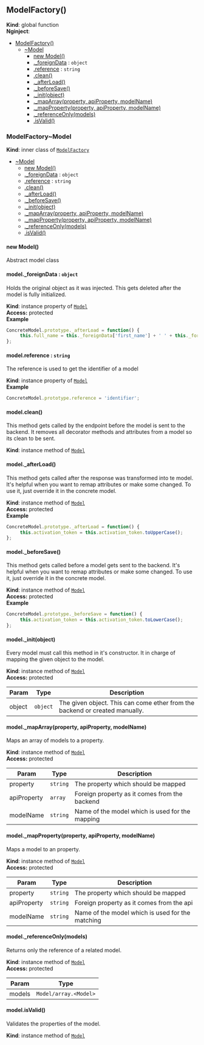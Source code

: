 <a name="ModelFactory"></a>
## ModelFactory()
**Kind**: global function  
**Nginject**:   

* [ModelFactory()](#ModelFactory)
  * [~Model](#ModelFactory..Model)
    * [new Model()](#new_ModelFactory..Model_new)
    * [._foreignData](#ModelFactory..Model+_foreignData) : <code>object</code>
    * [.reference](#ModelFactory..Model+reference) : <code>string</code>
    * [.clean()](#ModelFactory..Model+clean)
    * [._afterLoad()](#ModelFactory..Model+_afterLoad)
    * [._beforeSave()](#ModelFactory..Model+_beforeSave)
    * [._init(object)](#ModelFactory..Model+_init)
    * [._mapArray(property, apiProperty, modelName)](#ModelFactory..Model+_mapArray)
    * [._mapProperty(property, apiProperty, modelName)](#ModelFactory..Model+_mapProperty)
    * [._referenceOnly(models)](#ModelFactory..Model+_referenceOnly)
    * [.isValid()](#ModelFactory..Model+isValid)

<a name="ModelFactory..Model"></a>
### ModelFactory~Model
**Kind**: inner class of <code>[ModelFactory](#ModelFactory)</code>  

* [~Model](#ModelFactory..Model)
  * [new Model()](#new_ModelFactory..Model_new)
  * [._foreignData](#ModelFactory..Model+_foreignData) : <code>object</code>
  * [.reference](#ModelFactory..Model+reference) : <code>string</code>
  * [.clean()](#ModelFactory..Model+clean)
  * [._afterLoad()](#ModelFactory..Model+_afterLoad)
  * [._beforeSave()](#ModelFactory..Model+_beforeSave)
  * [._init(object)](#ModelFactory..Model+_init)
  * [._mapArray(property, apiProperty, modelName)](#ModelFactory..Model+_mapArray)
  * [._mapProperty(property, apiProperty, modelName)](#ModelFactory..Model+_mapProperty)
  * [._referenceOnly(models)](#ModelFactory..Model+_referenceOnly)
  * [.isValid()](#ModelFactory..Model+isValid)

<a name="new_ModelFactory..Model_new"></a>
#### new Model()
Abstract model class

<a name="ModelFactory..Model+_foreignData"></a>
#### model._foreignData : <code>object</code>
Holds the original object as it was injected.
This gets deleted after the model is fully initialized.

**Kind**: instance property of <code>[Model](#ModelFactory..Model)</code>  
**Access:** protected  
**Example**  
```js
ConcreteModel.prototype._afterLoad = function() {
     this.full_name = this._foreignData['first_name'] + ' ' + this._foreignData['last_name'];
};
```
<a name="ModelFactory..Model+reference"></a>
#### model.reference : <code>string</code>
The reference is used to get the identifier of a model

**Kind**: instance property of <code>[Model](#ModelFactory..Model)</code>  
**Example**  
```js
ConcreteModel.prototype.reference = 'identifier';
```
<a name="ModelFactory..Model+clean"></a>
#### model.clean()
This method gets called by the endpoint before the model is sent to the backend.
It removes all decorator methods and attributes from a model so its clean to be sent.

**Kind**: instance method of <code>[Model](#ModelFactory..Model)</code>  
<a name="ModelFactory..Model+_afterLoad"></a>
#### model._afterLoad()
This method gets called after the response was transformed into te model.
It's helpful when you want to remap attributes or make some changed.
To use it, just override it in the concrete model.

**Kind**: instance method of <code>[Model](#ModelFactory..Model)</code>  
**Access:** protected  
**Example**  
```js
ConcreteModel.prototype._afterLoad = function() {
     this.activation_token = this.activation_token.toUpperCase();
};
```
<a name="ModelFactory..Model+_beforeSave"></a>
#### model._beforeSave()
This method gets called before a model gets sent to the backend.
It's helpful when you want to remap attributes or make some changed.
To use it, just override it in the concrete model.

**Kind**: instance method of <code>[Model](#ModelFactory..Model)</code>  
**Access:** protected  
**Example**  
```js
ConcreteModel.prototype._beforeSave = function() {
     this.activation_token = this.activation_token.toLowerCase();
};
```
<a name="ModelFactory..Model+_init"></a>
#### model._init(object)
Every model must call this method in it's constructor. It in charge of mapping the given object to the model.

**Kind**: instance method of <code>[Model](#ModelFactory..Model)</code>  
**Access:** protected  

| Param | Type | Description |
| --- | --- | --- |
| object | <code>object</code> | The given object. This can come ether from the backend or created manually. |

<a name="ModelFactory..Model+_mapArray"></a>
#### model._mapArray(property, apiProperty, modelName)
Maps an array of models to a property.

**Kind**: instance method of <code>[Model](#ModelFactory..Model)</code>  
**Access:** protected  

| Param | Type | Description |
| --- | --- | --- |
| property | <code>string</code> | The property which should be mapped |
| apiProperty | <code>array</code> | Foreign property as it comes from the backend |
| modelName | <code>string</code> | Name of the model which is used for the mapping |

<a name="ModelFactory..Model+_mapProperty"></a>
#### model._mapProperty(property, apiProperty, modelName)
Maps a model to an property.

**Kind**: instance method of <code>[Model](#ModelFactory..Model)</code>  
**Access:** protected  

| Param | Type | Description |
| --- | --- | --- |
| property | <code>string</code> | The property which should be mapped |
| apiProperty | <code>string</code> | Foreign property as it comes from the api |
| modelName | <code>string</code> | Name of the model which is used for the matching |

<a name="ModelFactory..Model+_referenceOnly"></a>
#### model._referenceOnly(models)
Returns only the reference of a related model.

**Kind**: instance method of <code>[Model](#ModelFactory..Model)</code>  
**Access:** protected  

| Param | Type |
| --- | --- |
| models | <code>Model/array.&lt;Model&gt;</code> | 

<a name="ModelFactory..Model+isValid"></a>
#### model.isValid()
Validates the properties of the model.

**Kind**: instance method of <code>[Model](#ModelFactory..Model)</code>  
